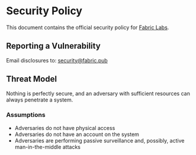 # Security Policy
This document contains the official security policy for [Fabric Labs][fabric-labs].

## Reporting a Vulnerability
Email disclosures to: security@fabric.pub

## Threat Model
Nothing is perfectly secure, and an adversary with sufficient resources can always penetrate a system.

### Assumptions
* Adversaries do not have physical access
* Adversaries do not have an account on the system
* Adversaries are performing passive surveillance and, possibly, active man-in-the-middle attacks

[fabric-labs]: https://fabric.pub
